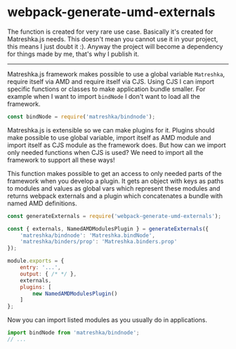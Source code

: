# webpack-generate-umd-externals
The function is created for very rare use case. Basically it's created for Matreshka.js needs. This doesn't mean you cannot use it in your project, this means I just doubt it :). Anyway the project will become a dependency for things made by me, that's why I publish it.

------


Matreshka.js framework makes possible to use a global variable ``Matreshka``, require itself via AMD and require itself via CJS. Using CJS I can import specific functions or classes to make application bundle smaller. For example when I want to import ``bindNode`` I don't want to load all the framework.

```js
const bindNode = require('matreshka/bindnode');
```

Matreshka.js is extensible so we can make plugins for it. Plugins should make possible to use global variable, import itself as AMD module and import itself as CJS module as the framework does. But how can we import only needed functions when CJS is used? We need to import all the framework to support all these ways!

This function makes possible to get an access to only needed parts of the framework when you develop a plugin. It gets an object with keys as paths to modules and values as global vars which represent these modules and returns webpack externals and a plugin which concatenates a bundle with named AMD definitions.

```js
const generateExternals = require('webpack-generate-umd-externals');

const { externals, NamedAMDModulesPlugin } = generateExternals({
    'matreshka/bindnode': 'Matreshka.bindNode',
    'matreshka/binders/prop': 'Matreshka.binders.prop'
});

module.exports = {
    entry: '...',
    output: { /* */ },
    externals,
    plugins: [
        new NamedAMDModulesPlugin()
    ]
};
```

Now you can import listed modules as you usually do in applications.

```js
import bindNode from 'matreshka/bindnode';
// ...
```
